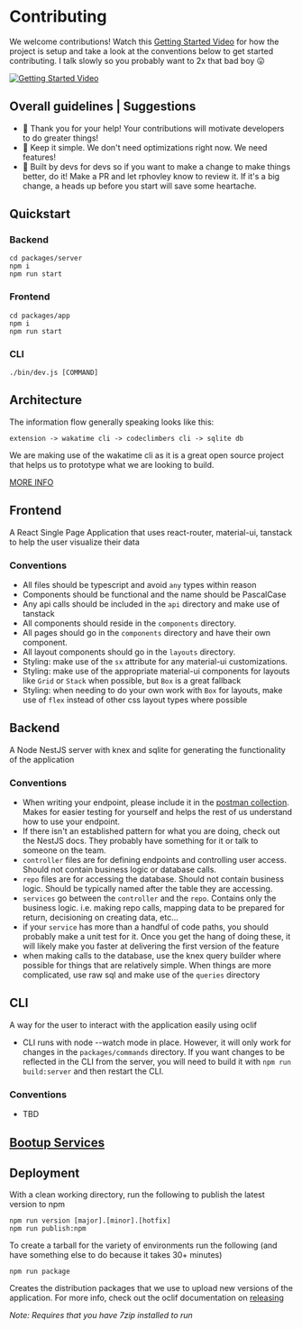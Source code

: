 # Contributing

We welcome contributions! Watch this [Getting Started Video](https://youtu.be/Q4EJKXDi3a8) for how the project is setup
and take a look at the conventions below to get started contributing. I talk slowly so you probably want to 2x that bad
boy 😛

[![Getting Started Video](https://i9.ytimg.com/vi_webp/Q4EJKXDi3a8/mq1.webp?sqp=CPTKhbUG-oaymwEmCMACELQB8quKqQMa8AEB-AH-CYACxgWKAgwIABABGGQgZChkMA8=&rs=AOn4CLATRoV8G6s9Zl8mY4Pi_mmujrDAww)](https://youtu.be/Q4EJKXDi3a8)

## Overall guidelines | Suggestions

- 🙏 Thank you for your help! Your contributions will motivate developers to do greater things!
- 🥇 Keep it simple. We don't need optimizations right now. We need features!
- 🤖 Built by devs for devs so if you want to make a change to make things better, do it! Make a PR and let rphovley know
  to review it. If it's a big change, a heads up before you start will save some heartache.

## Quickstart

### Backend

```
cd packages/server
npm i
npm run start
```

### Frontend

```
cd packages/app
npm i
npm run start
```

### CLI

```
./bin/dev.js [COMMAND]
```

## Architecture

The information flow generally speaking looks like this:

```
extension -> wakatime cli -> codeclimbers cli -> sqlite db
```

We are making use of the wakatime cli as it is a great open source project that helps us to prototype what we are looking to build.

[MORE INFO](./Architecture.md)

## Frontend

A React Single Page Application that uses react-router, material-ui, tanstack to help the user visualize their data

### Conventions

- All files should be typescript and avoid `any` types within reason
- Components should be functional and the name should be PascalCase
- Any api calls should be included in the `api` directory and make use of tanstack
- All components should reside in the `components` directory.
- All pages should go in the `components` directory and have their own component.
- All layout components should go in the `layouts` directory.
- Styling: make use of the `sx` attribute for any material-ui customizations.
- Styling: make use of the appropriate material-ui components for layouts like `Grid` or `Stack` when possible,
  but `Box` is a great fallback
- Styling: when needing to do your own work with `Box` for layouts, make use of `flex` instead of other css layout types
  where possible

## Backend

A Node NestJS server with knex and sqlite for generating the functionality of the application

### Conventions

- When writing your endpoint, please include it in
  the [postman collection](https://app.getpostman.com/join-team?invite_code=9637b029e619749476d15a4c5e1022d7&target_code=6b61a4e2db3eb4abdac588e6cc32a45c).
  Makes for easier testing for yourself and helps the rest of us understand how to use your endpoint.
- If there isn't an established pattern for what you are doing, check out the NestJS docs. They probably have something
  for it or talk to someone on the team.
- `controller` files are for defining endpoints and controlling user access. Should not contain business logic or
  database calls.
- `repo` files are for accessing the database. Should not contain business logic. Should be typically named after the
  table they are accessing.
- `services` go between the `controller` and the `repo`. Contains only the business logic. i.e. making repo calls,
  mapping data to be prepared for return, decisioning on creating data, etc...
- if your `service` has more than a handful of code paths, you should probably make a unit test for it. Once you get the
  hang of doing these, it will likely make you faster at delivering the first version of the feature
- when making calls to the database, use the knex query builder where possible for things that are relatively simple.
  When things are more complicated, use raw sql and make use of the `queries` directory

## CLI

A way for the user to interact with the application easily using oclif

- CLI runs with node --watch mode in place. However, it will only work for changes in the `packages/commands` directory.
  If
  you want changes to be reflected in the CLI from the server, you will need to build it with `npm run build:server` and
  then restart the CLI.

### Conventions

- TBD

## [Bootup Services](./BootupServices.md)

## Deployment

With a clean working directory, run the following to publish the latest version to npm

```
npm run version [major].[minor].[hotfix]
npm run publish:npm
```

To create a tarball for the variety of environments run the following (and have something else to do because it takes
30+ minutes)

```
npm run package
```

Creates the distribution packages that we use to upload new versions of the application. For more info, check out the
oclif documentation on [releasing](https://oclif.io/docs/releasing/)

_Note: Requires that you have 7zip installed to run_
